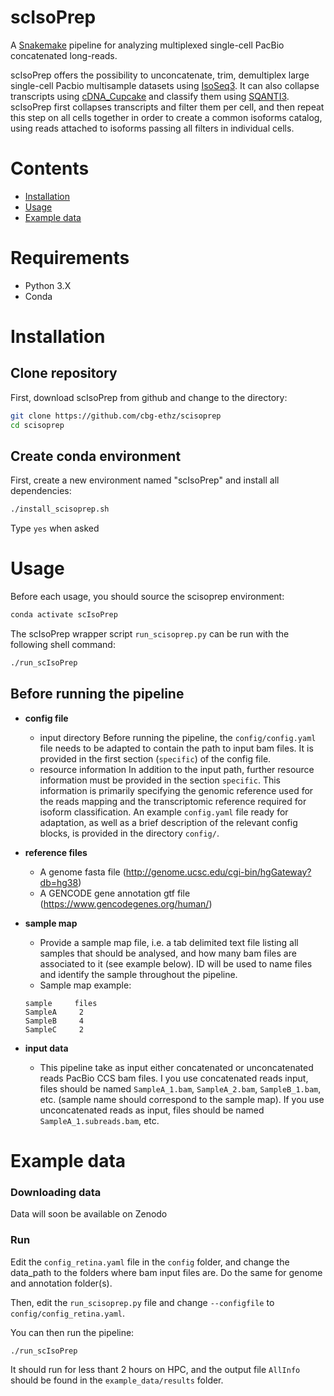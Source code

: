 # scIsoPrep
A [Snakemake](https://snakemake.github.io/) pipeline for analyzing multiplexed single-cell PacBio concatenated long-reads.

scIsoPrep offers the possibility to unconcatenate, trim, demultiplex large single-cell Pacbio multisample datasets using [IsoSeq3](https://isoseq.how/). It can also collapse transcripts using [cDNA_Cupcake](https://github.com/Magdoll/cDNA_Cupcake) and classify them using [SQANTI3](https://github.com/ConesaLab/SQANTI3). scIsoPrep first collapses transcripts and filter them per cell, and then repeat this step on all cells together in order to create a common isoforms catalog, using reads attached to isoforms passing all filters in individual cells. 

# Contents
- [Installation](#Installation)
- [Usage](#Usage)
- [Example data](#Example-data)

# Requirements
- Python 3.X
- Conda

# Installation

## Clone repository
First, download scIsoPrep from github and change to the directory:
```bash
git clone https://github.com/cbg-ethz/scisoprep
cd scisoprep
```

## Create conda environment
First, create a new environment named "scIsoPrep" and install all dependencies:
```bash
./install_scisoprep.sh
```

Type `yes` when asked 

# Usage

Before each usage, you should source the scisoprep environment:

```bash
conda activate scIsoPrep
```

The scIsoPrep wrapper script `run_scisoprep.py` can be run with the following shell command:
```bash
./run_scIsoPrep 
```
## Before running the pipeline


* **config file**
  * input directory
    Before running the pipeline, the `config/config.yaml` file needs to be adapted to contain the path to input bam files. It is provided in the first section (`specific`) of the config file.
  * resource information
    In addition to the input path, further resource information must be provided in the section `specific`. This information is primarily specifying
     the genomic reference used for the reads mapping and the transcriptomic reference required for isoform classification. An example `config.yaml` file ready for adaptation, as
    well as a brief description of the relevant config blocks, is provided in the directory `config/`.

* **reference files**
  * A genome fasta file (http://genome.ucsc.edu/cgi-bin/hgGateway?db=hg38)
  * A GENCODE gene annotation gtf file (https://www.gencodegenes.org/human/)

* **sample map**
  * Provide a sample map file, i.e. a tab delimited text file listing all samples that should be analysed, and how many bam files are associated to it (see example below). ID will be used to name files and identify the sample throughout the pipeline.
  * Sample map example:
  ```
  sample     files
  SampleA     2
  SampleB     4
  SampleC     2
  ```
* **input data**
  * This pipeline take as input either concatenated or unconcatenated reads PacBio CCS bam files. I you use concatenated reads input, files should be named `SampleA_1.bam`, `SampleA_2.bam`, `SampleB_1.bam`, etc. (sample name should correspond to the sample map).  If you use unconcatenated reads as input, files should be named `SampleA_1.subreads.bam`, etc.


# Example data

### Downloading data

Data will soon be available on Zenodo

### Run

Edit the `config_retina.yaml` file in the `config` folder, and change the data_path to the folders where bam input files are. Do the same for genome and annotation folder(s). 

Then, edit the `run_scisoprep.py` file and change `--configfile` to `config/config_retina.yaml`.

You can then run the pipeline:
```bash
./run_scIsoPrep 
```

It should run for less thant 2 hours on HPC, and the output file `AllInfo` should be found in the `example_data/results` folder.


